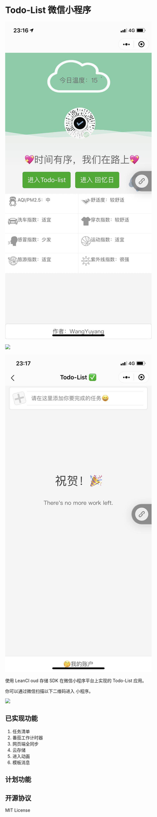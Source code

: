 # Todo-List 微信小程序

![](./index.jpeg)

![](./1.jpeg)

![](./2.jpeg)

使用 LeanCl
oud 存储 SDK 在微信小程序平台上实现的 Todo-List 应用。


你可以通过微信扫描以下二维码进入 小程序。

![](https://photos-picgo.oss-cn-beijing.aliyuncs.com/img/logo.jpg)

## 已实现功能
1. 任务清单
2. 番茄工作计时器
3. 网页端全同步
4. 云存储
5. 进入动画
6. 模板消息
## 计划功能


## 开源协议
MIT License

